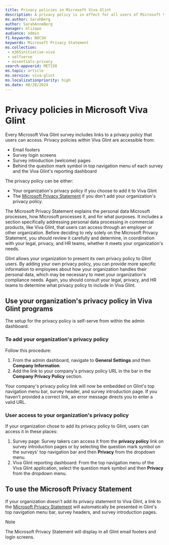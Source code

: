 ```yaml
---
title: Privacy policies in Microsoft Viva Glint
description: A privacy policy is in effect for all users of Microsoft Viva Glint programs and dashboards. 
ms.author: SarahBerg
author: SarahAnneBerg
manager: elizapo
audience: admin
f1.keywords: NOCSH
keywords: Microsoft Privacy Statement 
ms.collection: 
 - m365initiative-viva
 - selfserve
 - essentials-privacy
search-appverid: MET150
ms.topic: article
ms.service: viva-glint
ms.localizationpriority: high
ms.date: 08/28/2024
---
```


# Privacy policies in Microsoft Viva Glint

Every Microsoft Viva Glint survey includes links to a privacy policy that users can access. Privacy policies within Viva Glint are accessible from:

- Email footers
- Survey login screens
- Survey introduction (welcome) pages
- Behind the question mark symbol in top navigation menu of each survey and the Viva Glint's reporting dashboard

The privacy policy can be either:

- Your organization's privacy policy if you choose to add it to Viva Glint
- The [Microsoft Privacy Statement](https://privacy.microsoft.com/en-us/privacystatement#:~:text=If%20you%20use%20a%20Microsoft%20product%20with%20an,associated%20with%20your%20Microsoft%20product%20and%20product%20accounts.) if you don't add your organization's privacy policy.

The Microsoft Privacy Statement explains the personal data Microsoft processes, how Microsoft processes it, and for what purposes. It includes a section specifically addressing personal data processing in commercial products, like Viva Glint, that users can access through an employer or other organization. Before deciding to rely solely on the Microsoft Privacy Statement, you should review it carefully and determine, in coordination with your legal, privacy, and HR teams, whether it meets your organization's needs.

Glint allows your organization to present its own privacy policy to Glint users. By adding your own privacy policy, you can provide more specific information to employees about how your organization handles their personal data, which may be necessary to meet your organization's compliance needs. Again, you should consult your legal, privacy, and HR teams to determine what privacy policy to include in Viva Glint.

## Use your organization's privacy policy in Viva Glint programs

The setup for the privacy policy is self-serve from within the admin dashboard.

### To add your organization's privacy policy

Follow this procedure:

1. From the admin dashboard, navigate to **General Settings** and then **Company Information**.
2. Add the link to your company's privacy policy URL in the bar in the **Company Privacy Policy** section.

Your company's privacy policy link will now be embedded on Glint's top navigation menu bar, survey header, and survey introduction page. If you haven't provided a correct link, an error message directs you to enter a valid URL.

### User access to your organization's privacy policy

If your organization chose to add its privacy policy to Glint, users can access it in these places:

1. Survey page: Survey takers can access it from the **privacy policy** link on survey introduction pages or by selecting the question mark symbol on the surveys' top navigation bar and then **Privacy** from the dropdown menu.
2. Viva Glint reporting dashboard: From the top navigation menu of the Viva Glint application, select the question mark symbol and then **Privacy** from the dropdown menu.

## To use the Microsoft Privacy Statement

If your organization doesn't add its privacy statement to Viva Glint, a link to the [Microsoft Privacy Statement](https://go.microsoft.com/fwlink/?LinkId=521839) will automatically be presented in Glint's top navigation menu bar, survey headers, and survey introduction pages.

> [!NOTE]
> The Microsoft Privacy Statement will display in all Glint email footers and login screens.

